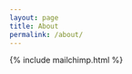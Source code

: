 ```yaml
---
layout: page
title: About
permalink: /about/
---
```


<div>
  {% include mailchimp.html %}
	
	
</div>